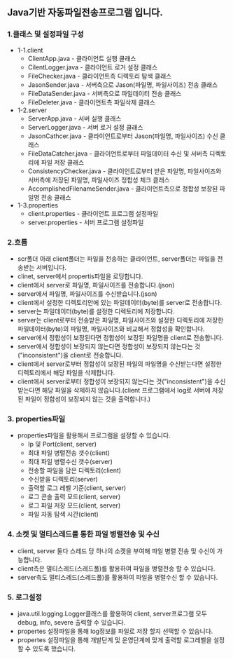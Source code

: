 ## Java기반 자동파일전송프로그램 입니다.

### 1.클래스 및 설정파일 구성
- 1-1.client
  - ClientApp.java - 클라이언트 실행 클래스
  - CilentLogger.java - 클라이언트 로거 설정 클래스
  - FileChecker.java - 클라이언트측 디렉토리 탐색 클래스
  - JasonSender.java - 서버측으로 Jason(파일명, 파일사이즈) 전송 클래스 
  - FileDataSender.java - 서버측으로 파일데이터 전송 클래스
  - FileDeleter.java - 클라이언트측 파일삭제 클래스
- 1-2.server
  - ServerApp.java - 서버 실행 클래스
  - ServerLogger.java - 서버 로거 설정 클래스
  - JasonCathcer.java - 클라이언트로부터 Jason(파일명, 파일사이즈) 수신 클래스
  - FileDataCatcher.java - 클라이언트로부터 파일데이터 수신 및 서버측 디렉토리에 파일 저장 클래스
  - ConsistencyChecker.java - 클라이언트로부터 받은 파일명, 파일사이즈와 서버측에 저장된 파일명, 파일사이즈 정합성 체크 클래스
  - AccomplishedFilenameSender.java - 클라이언트측으로 정합성 보장된 파일명 전송 클래스
- 1-3.properties
  - client.properties - 클라이언트 프로그램 설정파일
  - server.properties - 서버 프로그램 설정파일

### 2.흐름
- scr폴더 아래 client폴더는 파일을 전송하는 클라이언트, server폴더는 파일을 전송받는 서버입니다.
- clinet, server에서 propertis파일을 로딩합니다.
- client에서 server로 파일명, 파일사이즈를 전송합니다.(json)
- server에서 파일명, 파일사이즈를 수신받습니다.(json)
- client에서 설정한 디렉토리안에 있는 파일데이터(byte)를 server로 전송합니다.
- server는 파일데이터(byte)를 설정한 디렉토리에 저장합니다.
- server는 client로부터 전송받은 파일명, 파일사이즈와 설정한 디렉토리에 저장한 파일데이터(byte)의 파일명, 파일사이즈와 비교해서 정합성을 확인합니다.
- server에서 정합성이 보장된다면 정합성이 보장된 파일명을 client로 전송합니다.
- server에서 정합성이 보장되지 않는다면 정합성이 보장되지 않는다는 것("inconsistent")을 client로 전송합니다.
- client에서 server로부터 정합성이 보장된 파일의 파일명을 수신받는다면 설정한 디렉토리에서 해당 파일을 삭제합니다.
- client에서 server로부터 정합성이 보장되지 않는다는 것("inconsistent")을 수신받는다면 해당 파일을 삭제하지 않습니다.(client 프로그램에서 log로 서버에 저장된 파일이 정합성이 보장되지 않는 것을 출력합니다.)


### 3. properties파일 
- properties파일을 활용해서 프로그램을 설정할 수 있습니다.
  - Ip 및 Port(client, server)
  - 최대 파일 병렬전송 갯수(client)
  - 최대 파일 병렬수신 갯수(server)
  - 전송할 파일을 담은 디렉토리(client)
  - 수신받을 디렉토리(server)
  - 출력할 로그 레벨 기준(client, server)
  - 로그 콘솔 출력 모드(client, server)
  - 로그 파일 저장 모드(client, server)
  - 파일 자동 탐색 시간(client)

### 4. 소켓 및 멀티스레드를 통한 파일 병렬전송 및 수신
- client, server 둘다 스레드 당 하나의 소켓을 부여해 파일 병렬 전송 및 수신이 가능합니다.
- client측은 멀티스레드(스레드풀)를 활용하여 파일을 병렬전송 할 수 있습니다.
- server측도 멀티스레드(스레드풀)를 활용하여 파일을 병렬수신 할 수 있습니다.

### 5. 로그설정
- java.util.logging.Logger클래스를 활용하여 client, server프로그램 모두 debug, info, severe 출력할 수 있습니다.
- propertes 설정파일을 통해 log정보를 파일로 저장 할지 선택할 수 있습니다.
- propertes 설정파일을 통해 개발단계 및 운영단계에 맞게 출력할 로그레벨을 설정할 수 있도록 했습니다.
